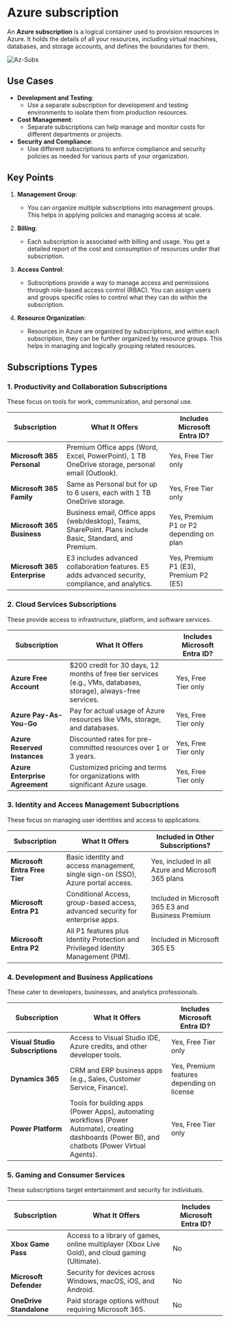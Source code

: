 # Azure subscription

An **Azure subscription** is a logical container used to provision resources in Azure. It holds the details of all your resources, including virtual machines, databases, and storage accounts, and defines the boundaries for them.

![Az-Subs](https://www.scaler.com/topics/images/azure-products.webp)

## Use Cases

- **Development and Testing**:
  - Use a separate subscription for development and testing environments to isolate them from production resources.
- **Cost Management**:
  - Separate subscriptions can help manage and monitor costs for different departments or projects.
- **Security and Compliance**:
  - Use different subscriptions to enforce compliance and security policies as needed for various parts of your organization.

## Key Points

1. **Management Group**:

   - You can organize multiple subscriptions into management groups. This helps in applying policies and managing access at scale.

2. **Billing**:

   - Each subscription is associated with billing and usage. You get a detailed report of the cost and consumption of resources under that subscription.

3. **Access Control**:

   - Subscriptions provide a way to manage access and permissions through role-based access control (RBAC). You can assign users and groups specific roles to control what they can do within the subscription.

4. **Resource Organization**:
   - Resources in Azure are organized by subscriptions, and within each subscription, they can be further organized by resource groups. This helps in managing and logically grouping related resources.

## Subscriptions Types

### **1. Productivity and Collaboration Subscriptions**

These focus on tools for work, communication, and personal use.

| **Subscription**             | **What It Offers**                                                                                        | **Includes Microsoft Entra ID?**        |
| ---------------------------- | --------------------------------------------------------------------------------------------------------- | --------------------------------------- |
| **Microsoft 365 Personal**   | Premium Office apps (Word, Excel, PowerPoint), 1 TB OneDrive storage, personal email (Outlook).           | Yes, Free Tier only                     |
| **Microsoft 365 Family**     | Same as Personal but for up to 6 users, each with 1 TB OneDrive storage.                                  | Yes, Free Tier only                     |
| **Microsoft 365 Business**   | Business email, Office apps (web/desktop), Teams, SharePoint. Plans include Basic, Standard, and Premium. | Yes, Premium P1 or P2 depending on plan |
| **Microsoft 365 Enterprise** | E3 includes advanced collaboration features. E5 adds advanced security, compliance, and analytics.        | Yes, Premium P1 (E3), Premium P2 (E5)   |

### **2. Cloud Services Subscriptions**

These provide access to infrastructure, platform, and software services.

| **Subscription**               | **What It Offers**                                                                                               | **Includes Microsoft Entra ID?** |
| ------------------------------ | ---------------------------------------------------------------------------------------------------------------- | -------------------------------- |
| **Azure Free Account**         | \$200 credit for 30 days, 12 months of free tier services (e.g., VMs, databases, storage), always-free services. | Yes, Free Tier only              |
| **Azure Pay-As-You-Go**        | Pay for actual usage of Azure resources like VMs, storage, and databases.                                        | Yes, Free Tier only              |
| **Azure Reserved Instances**   | Discounted rates for pre-committed resources over 1 or 3 years.                                                  | Yes, Free Tier only              |
| **Azure Enterprise Agreement** | Customized pricing and terms for organizations with significant Azure usage.                                     | Yes, Free Tier only              |

### **3. Identity and Access Management Subscriptions**

These focus on managing user identities and access to applications.

| **Subscription**              | **What It Offers**                                                                 | **Included in Other Subscriptions?**               |
| ----------------------------- | ---------------------------------------------------------------------------------- | -------------------------------------------------- |
| **Microsoft Entra Free Tier** | Basic identity and access management, single sign-on (SSO), Azure portal access.   | Yes, included in all Azure and Microsoft 365 plans |
| **Microsoft Entra P1**        | Conditional Access, group-based access, advanced security for enterprise apps.     | Included in Microsoft 365 E3 and Business Premium  |
| **Microsoft Entra P2**        | All P1 features plus Identity Protection and Privileged Identity Management (PIM). | Included in Microsoft 365 E5                       |

### **4. Development and Business Applications**

These cater to developers, businesses, and analytics professionals.

| **Subscription**                | **What It Offers**                                                                                                                                | **Includes Microsoft Entra ID?**           |
| ------------------------------- | ------------------------------------------------------------------------------------------------------------------------------------------------- | ------------------------------------------ |
| **Visual Studio Subscriptions** | Access to Visual Studio IDE, Azure credits, and other developer tools.                                                                            | Yes, Free Tier only                        |
| **Dynamics 365**                | CRM and ERP business apps (e.g., Sales, Customer Service, Finance).                                                                               | Yes, Premium features depending on license |
| **Power Platform**              | Tools for building apps (Power Apps), automating workflows (Power Automate), creating dashboards (Power BI), and chatbots (Power Virtual Agents). | Yes, Free Tier only                        |

### **5. Gaming and Consumer Services**

These subscriptions target entertainment and security for individuals.

| **Subscription**        | **What It Offers**                                                                              | **Includes Microsoft Entra ID?** |
| ----------------------- | ----------------------------------------------------------------------------------------------- | -------------------------------- |
| **Xbox Game Pass**      | Access to a library of games, online multiplayer (Xbox Live Gold), and cloud gaming (Ultimate). | No                               |
| **Microsoft Defender**  | Security for devices across Windows, macOS, iOS, and Android.                                   | No                               |
| **OneDrive Standalone** | Paid storage options without requiring Microsoft 365.                                           | No                               |
